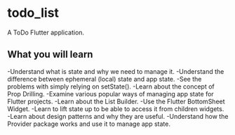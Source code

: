 # todo_list

A ToDo Flutter application.

## What you will learn
-Understand what is state and why we need to manage it.
-Understand the difference between ephemeral (local) state and app state.
-See the problems with simply relying on setState().
-Learn about the concept of Prop Drilling.
-Examine various popular ways of managing app state for Flutter projects.
-Learn about the List Builder.
-Use the Flutter BottomSheet Widget.
-Learn to lift state up to be able to access it from children widgets.
-Learn about design patterns and why they are useful.
-Understand how the Provider package works and use it to manage app state.